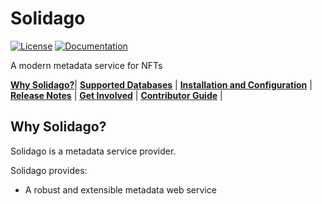 # Solidago

[![License](https://img.shields.io/badge/License-MIT-blue)](https://opensource.org/licenses/MIT)
[![Documentation](https://img.shields.io/badge/docs-apache.org-blue.svg)](https://img.shields.io/badge/doc-blockstead.org-lightgrey)

A modern metadata service for NFTs

[**Why Solidago?**](#why-solidago)|
[**Supported Databases**](#supported-databases) |
[**Installation and Configuration**](#installation-and-configuration) |
[**Release Notes**](RELEASING/README.md#release-notes-for-recent-releases) |
[**Get Involved**](#get-involved) |
[**Contributor Guide**](#contributor-guide) |

## Why Solidago?
Solidago is a metadata service provider.

Solidago provides:

- A robust and extensible metadata web service
